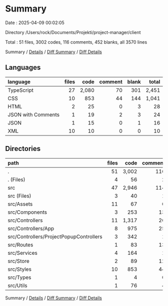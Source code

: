# Summary

Date : 2025-04-09 00:02:05

Directory /Users/rock/Documents/Projekti/project-manager/client

Total : 51 files,  3002 codes, 116 comments, 452 blanks, all 3570 lines

Summary / [Details](details.md) / [Diff Summary](diff.md) / [Diff Details](diff-details.md)

## Languages
| language | files | code | comment | blank | total |
| :--- | ---: | ---: | ---: | ---: | ---: |
| TypeScript | 27 | 2,080 | 70 | 301 | 2,451 |
| CSS | 10 | 853 | 44 | 144 | 1,041 |
| HTML | 2 | 25 | 0 | 3 | 28 |
| JSON with Comments | 1 | 19 | 2 | 3 | 24 |
| JSON | 1 | 15 | 0 | 1 | 16 |
| XML | 10 | 10 | 0 | 0 | 10 |

## Directories
| path | files | code | comment | blank | total |
| :--- | ---: | ---: | ---: | ---: | ---: |
| . | 51 | 3,002 | 116 | 452 | 3,570 |
| . (Files) | 4 | 56 | 2 | 7 | 65 |
| src | 47 | 2,946 | 114 | 445 | 3,505 |
| src (Files) | 3 | 40 | 1 | 8 | 49 |
| src/Assets | 11 | 67 | 0 | 11 | 78 |
| src/Components | 3 | 253 | 13 | 32 | 298 |
| src/Controllers | 11 | 1,317 | 26 | 153 | 1,496 |
| src/Controllers/App | 8 | 975 | 25 | 118 | 1,118 |
| src/Controllers/ProjectPopupControllers | 3 | 342 | 1 | 35 | 378 |
| src/Routes | 1 | 83 | 13 | 23 | 119 |
| src/Services | 4 | 164 | 1 | 35 | 200 |
| src/Store | 2 | 89 | 12 | 21 | 122 |
| src/Styles | 10 | 853 | 44 | 144 | 1,041 |
| src/Types | 1 | 4 | 0 | 0 | 4 |
| src/Utils | 1 | 76 | 4 | 18 | 98 |

Summary / [Details](details.md) / [Diff Summary](diff.md) / [Diff Details](diff-details.md)